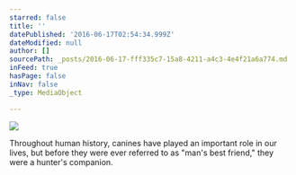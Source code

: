```yaml
---
starred: false
title: ''
datePublished: '2016-06-17T02:54:34.999Z'
dateModified: null
author: []
sourcePath: _posts/2016-06-17-fff335c7-15a8-4211-a4c3-4e4f21a6a774.md
inFeed: true
hasPage: false
inNav: false
_type: MediaObject

---
```

![](https://the-grid-user-content.s3-us-west-2.amazonaws.com/bc71c6cf-0e2b-4b56-b3a5-90f4ad67279e.jpg)

Throughout human history, canines have played an important role in our lives, but before they were ever referred to as "man's best friend," they were a hunter's companion.